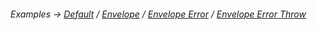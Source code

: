 ###### Examples -> [Default](../../examples/output-default.md) / [Envelope](../../examples/output-envelope.md) / [Envelope Error](../../examples/output-envelope-error.md) / [Envelope Error Throw](../../examples/output-envelope-error-throw.md)
